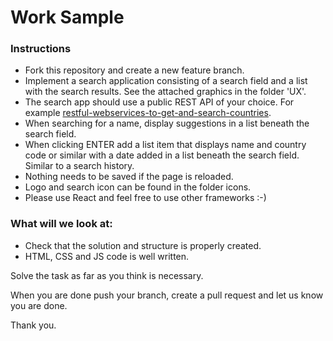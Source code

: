 # Work Sample

### Instructions

* Fork this repository and create a new feature branch. 
* Implement a search application consisting of a search field and a list with the search results. See the attached graphics in the folder 'UX'.
* The search app should use a public REST API of your choice. For example [restful-webservices-to-get-and-search-countries](http://www.groupkt.com/post/c9b0ccb9/restful-webservices-to-get-and-search-countries.htm).
* When searching for a name, display suggestions in a list beneath the search field.
* When clicking ENTER add a list item that displays name and country code or similar with a date added in a list beneath the search field. Similar to a search history.
* Nothing needs to be saved if the page is reloaded.
* Logo and search icon can be found in the folder icons.
* Please use React and feel free to use other frameworks :-)

### What will we look at:
* Check that the solution and structure is properly created.
* HTML, CSS and JS code is well written.

Solve the task as far as you think is necessary.

When you are done push your branch, create a pull request and let us know you are done.

Thank you.
